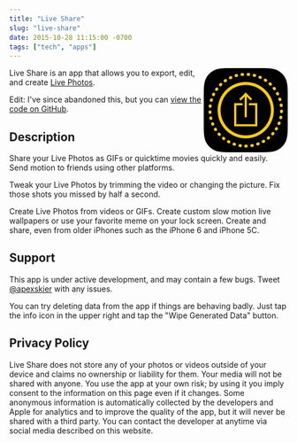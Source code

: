 ```yaml
---
title: "Live Share"
slug: "live-share"
date: 2015-10-28 11:15:00 -0700
tags: ["tech", "apps"]
---
```


<img src="thumbnail.jpg" alt="Live Share icon" style="float: right">

Live Share is an app that allows you to export, edit, and create [Live
Photos](http://www.apple.com/iphone-6s/cameras/).

Edit: I've since abandoned this, but you can [view the code on GitHub](https://github.com/apexskier/LiveGifs).

## Description

Share your Live Photos as GIFs or quicktime movies quickly and easily. Send
motion to friends using other platforms.

Tweak your Live Photos by trimming the video or changing the picture. Fix those
shots you missed by half a second.

Create Live Photos from videos or GIFs. Create custom slow motion live
wallpapers or use your favorite meme on your lock screen. Create and share,
even from older iPhones such as the iPhone 6 and iPhone 5C.

## Support

This app is under active development, and may contain a few bugs. Tweet
[@apexskier](https://twitter.com/apexskier) with any issues.

You can try deleting data from the app if things are behaving badly. Just tap
the info icon in the upper right and tap the "Wipe Generated Data" button.

## Privacy Policy

Live Share does not store any of your photos or videos outside of your device
and claims no ownership or liability for them. Your media will not be shared
with anyone. You use the app at your own risk; by using it you imply consent to
the information on this page even if it changes. Some anonymous information is
automatically collected by the developers and Apple for analytics and to
improve the quality of the app, but it will never be shared with a third party.
You can contact the developer at anytime via social media described on this
website.
